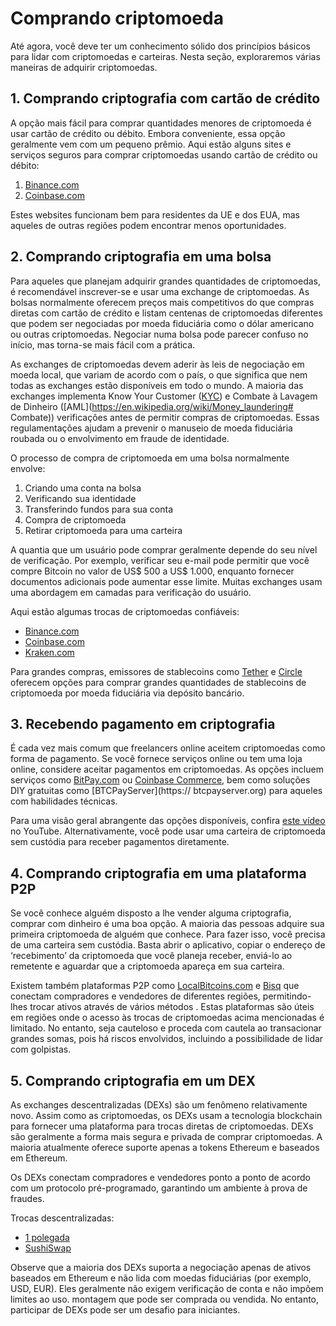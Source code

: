 # Comprando criptomoeda

Até agora, você deve ter um conhecimento sólido dos princípios básicos para lidar com criptomoedas e carteiras. Nesta seção, exploraremos várias maneiras de adquirir criptomoedas.

## 1. Comprando criptografia com cartão de crédito

A opção mais fácil para comprar quantidades menores de criptomoeda é usar cartão de crédito ou débito. Embora conveniente, essa opção geralmente vem com um pequeno prêmio. Aqui estão alguns sites e serviços seguros para comprar criptomoedas usando cartão de crédito ou débito:

1. [Binance.com](https://www.binance.com/pt/register?ref=42579924)
2. [Coinbase.com](https://coinbase.com)

Estes websites funcionam bem para residentes da UE e dos EUA, mas aqueles de outras regiões podem encontrar menos oportunidades.

## 2. Comprando criptografia em uma bolsa

Para aqueles que planejam adquirir grandes quantidades de criptomoedas, é recomendável inscrever-se e usar uma exchange de criptomoedas. As bolsas normalmente oferecem preços mais competitivos do que compras diretas com cartão de crédito e listam centenas de criptomoedas diferentes que podem ser negociadas por moeda fiduciária como o dólar americano ou outras criptomoedas. Negociar numa bolsa pode parecer confuso no início, mas torna-se mais fácil com a prática.

As exchanges de criptomoedas devem aderir às leis de negociação em moeda local, que variam de acordo com o país, o que significa que nem todas as exchanges estão disponíveis em todo o mundo. A maioria das exchanges implementa Know Your Customer ([KYC](https://en.wikipedia.org/wiki/Know_your_customer)) e Combate à Lavagem de Dinheiro ([AML](https://en.wikipedia.org/wiki/Money_laundering# Combate)) verificações antes de permitir compras de criptomoedas. Essas regulamentações ajudam a prevenir o manuseio de moeda fiduciária roubada ou o envolvimento em fraude de identidade.

O processo de compra de criptomoeda em uma bolsa normalmente envolve:

1. Criando uma conta na bolsa
2. Verificando sua identidade
3. Transferindo fundos para sua conta
4. Compra de criptomoeda
5. Retirar criptomoeda para uma carteira

A quantia que um usuário pode comprar geralmente depende do seu nível de verificação. Por exemplo, verificar seu e-mail pode permitir que você compre Bitcoin no valor de US$ 500 a US$ 1.000, enquanto fornecer documentos adicionais pode aumentar esse limite. Muitas exchanges usam uma abordagem em camadas para verificação do usuário.

Aqui estão algumas trocas de criptomoedas confiáveis:

* [Binance.com](https://www.binance.com/pt/register?ref=42579924)
* [Coinbase.com](https://coinbase.com)
* [Kraken.com](https://kraken.com)

Para grandes compras, emissores de stablecoins como [Tether](https://tether.to) e [Circle](https://www.circle.com/pt/usdc) oferecem opções para comprar grandes quantidades de stablecoins de criptomoeda por moeda fiduciária via depósito bancário.

## 3. Recebendo pagamento em criptografia

É cada vez mais comum que freelancers online aceitem criptomoedas como forma de pagamento. Se você fornece serviços online ou tem uma loja online, considere aceitar pagamentos em criptomoedas. As opções incluem serviços como [BitPay.com](https://bitpay.com) ou [Coinbase Commerce](https://commerce.coinbase.com), bem como soluções DIY gratuitas como [BTCPayServer](https:// btcpayserver.org) para aqueles com habilidades técnicas.

Para uma visão geral abrangente das opções disponíveis, confira [este vídeo](https://www.youtube.com/watch?v=OA08wZNvN8c) no YouTube. Alternativamente, você pode usar uma carteira de criptomoeda sem custódia para receber pagamentos diretamente.

## 4. Comprando criptografia em uma plataforma P2P

Se você conhece alguém disposto a lhe vender alguma criptografia, comprar com dinheiro é uma boa opção. A maioria das pessoas adquire sua primeira criptomoeda de alguém que conhece. Para fazer isso, você precisa de uma carteira sem custódia. Basta abrir o aplicativo, copiar o endereço de ‘recebimento’ da criptomoeda que você planeja receber, enviá-lo ao remetente e aguardar que a criptomoeda apareça em sua carteira.

Existem também plataformas P2P como [LocalBitcoins.com](https://localbitcoins.com) e [Bisq](https://bisq.network) que conectam compradores e vendedores de diferentes regiões, permitindo-lhes trocar ativos através de vários métodos . Estas plataformas são úteis em regiões onde o acesso às trocas de criptomoedas acima mencionadas é limitado. No entanto, seja cauteloso e proceda com cautela ao transacionar grandes somas, pois há riscos envolvidos, incluindo a possibilidade de lidar com golpistas.

## 5. Comprando criptografia em um DEX

As exchanges descentralizadas (DEXs) são um fenômeno relativamente novo. Assim como as criptomoedas, os DEXs usam a tecnologia blockchain para fornecer uma plataforma para trocas diretas de criptomoedas. DEXs são geralmente a forma mais segura e privada de comprar criptomoedas. A maioria atualmente oferece suporte apenas a tokens Ethereum e baseados em Ethereum.

Os DEXs conectam compradores e vendedores ponto a ponto de acordo com um protocolo pré-programado, garantindo um ambiente à prova de fraudes.

Trocas descentralizadas:

- [1 polegada](https://app.1inch.io/)
- [SushiSwap](https://app.sushi.com/swap)

Observe que a maioria dos DEXs suporta a negociação apenas de ativos baseados em Ethereum e não lida com moedas fiduciárias (por exemplo, USD, EUR). Eles geralmente não exigem verificação de conta e não impõem limites ao uso. montagem que pode ser comprada ou vendida. No entanto, participar de DEXs pode ser um desafio para iniciantes.